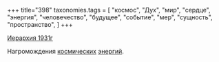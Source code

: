 +++
title="398"
taxonomies.tags = [
 "космос",
 "Дух",
 "мир",
 "сердце",
 "энергия",
 "человечество",
 "будущее",
 "событие",
 "мер",
 "сущность",
 "пространство",
]
+++

[Иерархия 1931г](/agni/1931)

Нагромождения [космических](/tags/космос) [энергий](/tags/сущность).   

